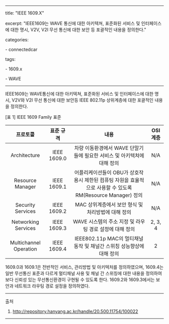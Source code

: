 

---

title: "IEEE 1609.X"

excerpt: "IEEE1609는 WAVE 통신에 대한 아키텍쳐, 표준화된 서비스 및 인터페이스에 대한 명시, V2V, V2I 무선 통신에 대한 보안 등 포괄적인 내용을 정의한다."

categories:

 \- connectedcar 

tags:

 \- 1609.x

 \- WAVE

---

 IEEE1609는 WAVE통신에 대한 아키텍쳐, 표준화된 서비스 및 인터페이스에 대한 명시, V2V와 V2I 무선 통신에 대한 보안등 IEEE 802.11p 상위계층에 대한 포괄적인 내용을 정의한다.

 [표 1] IEEE 1609 Family 표준

|        프로토콜        |  표준 규격  |                             내용                             | OSI 계층 |
| :--------------------: | :---------: | :----------------------------------------------------------: | :------: |
|      Architecture      | IEEE 1609.0 | 차량 이동환경에서 WAVE 단말기들에 필요한 서비스 및 아키텍쳐에 대해 정의 |   N/A    |
|    Resource Manager    | IEEE 1609.1 | 어플리케이션들이 OBU가 상호작용시 제한된 컴퓨팅 자원을 효율적으로 사용할 수 있도록 RM(Resource Manager) 정의 |   N/A    |
|   Security Services    | IEEE 1609.2 |      MAC 상위계층에서 보안 형식 및 처리방법에 대해 정의      |   N/A    |
|  Networking Services   | IEEE 1609.3 |   WAVE 시스템의 주소 지정 및 라우팅 경로 설정에 대해 정의    | 2, 3, 4  |
| Multichannel Operation | IEEE 1609.4 | IEEE802.11p MAC의 멀티채널 동작 및 채널간 스위칭 성능향상에 대해 정의 |    2     |

1609.0과 1609.1은 전반적인 서비스, 관리방법 및 아키텍처를 정의하였으며, 1609.4는 일반 무선통신 표준과 다르게 멀티채널 사용 및 채널 간 스위칭에 대한 내용을 정의하여 보다 신뢰성 있는 무선통신환경이 구현될 수 있도록 한다. 1609.2와 1609.3에서는 보안과 네트워크 라우팅 경로 설정을 정의하였다.

----

출처 

1. <http://repository.hanyang.ac.kr/handle/20.500.11754/100022>

-----